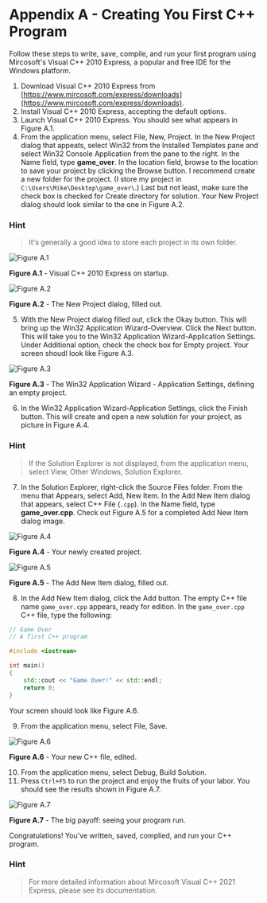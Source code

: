 # Appendix A - Creating You First C++ Program

Follow these steps to write, save, compile, and run your first program using Mircosoft's Visual C++ 2010 Express, a popular and free IDE for the Windows platform.

1. Download Visual C++ 2010 Express from [https://www.mircosoft.com/express/downloads](https://www.mircosoft.com/express/downloads).
2. Install Visual C++ 2010 Express, accepting the default options.
3. Launch Visual C++ 2010 Express. You should see what appears in Figure A.1.
4. From the application menu, select File, New, Project. In the New Project dialog that appeats, select Win32 from the Installed Templates pane and select Win32 Console Application from the pane to the right. In the Name field, type **game_over**. In the location field, browse to the location to save your project by clicking the Browse button. I recommend create a new folder for the project. (I store my project in `C:\Users\Mike\Desktop\game_over\`.) Last but not least, make sure the check box is checked for Create directory for solution. Your New Project dialog should look similar to the one in Figure A.2.

### Hint
> It's generally a good idea to store each project in its own folder.

![Figure A.1](../../web/Beginning_Cpp_Through_Game_Programming/Image_463.gif)

**Figure A.1** - Visual C++ 2010 Express on startup.

![Figure A.2](../../web/Beginning_Cpp_Through_Game_Programming/Image_464.gif)

**Figure A.2** - The New Project dialog, filled out.

5. With the New Project dialog filled out, click the Okay button. This will bring up the Win32 Application Wizard-Overview. Click the Next button. This will take you to the Win32 Application Wizard-Application Settings. Under Additional option, check the check box for Empty project. Your screen shoudl look like Figure A.3.

![Figure A.3](../../web/Beginning_Cpp_Through_Game_Programming/Image_465.gif)

**Figure A.3** - The Win32 Application Wizard - Application Settings, defining an empty project.

6. In the Win32 Application Wizard-Application Settings, click the Finish button. This will create and open a new solution for your project, as picture in Figure A.4.

### Hint
> If the Solution Explorer is not displayed, from the application menu, select View, Other Windows, Solution Explorer.

7. In the Solution Explorer, right-click the Source Files folder. From the menu that Appears, select Add, New Item. In the Add New Item dialog that appears, select C++ File (`.cpp`). In the Name field, type **game_over.cpp**. Check out Figure A.5 for a completed Add New Item dialog image.

![Figure A.4](../../web/Beginning_Cpp_Through_Game_Programming/Image_468.gif)

**Figure A.4** - Your newly created project.

![Figure A.5](../../web/Beginning_Cpp_Through_Game_Programming/Image_469.gif)

**Figure A.5** - The Add New Item dialog, filled out.

8. In the Add New Item dialog, click the Add button. The empty C++ file name `game_over.cpp` appears, ready for edition. In the `game_over.cpp` C++ file, type the following:

```cpp
// Game Over
// A first C++ program

#include <iostream>

int main()
{
    std::cout << "Game Over!" << std::endl;
	return 0;
}
```
Your screen should look like Figure A.6.

9. From the application menu, select File, Save.

![Figure A.6](../../web/Beginning_Cpp_Through_Game_Programming/Image_470.gif)

**Figure A.6** - Your new C++ file, edited.

10. From the application menu, select Debug, Build Solution.
11. Press `Ctrl+F5` to run the project and enjoy the fruits of your labor. You should see the results shown in Figure A.7.

![Figure A.7](../../web/Beginning_Cpp_Through_Game_Programming/Image_471.gif)

**Figure A.7** - The big payoff: seeing your program run.

Congratulations! You've written, saved, complied, and run your C++ program.

### Hint
> For more detailed information about Mircosoft Visual C++ 2021 Express, please see its documentation.
